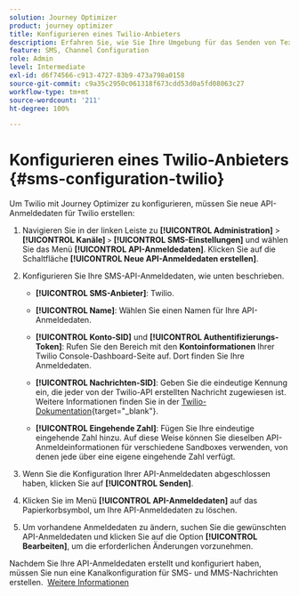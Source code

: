 ```yaml
---
solution: Journey Optimizer
product: journey optimizer
title: Konfigurieren eines Twilio-Anbieters
description: Erfahren Sie, wie Sie Ihre Umgebung für das Senden von Textnachrichten mit Journey Optimizer mit Twilio konfigurieren
feature: SMS, Channel Configuration
role: Admin
level: Intermediate
exl-id: d6f74566-c913-4727-83b9-473a798a0158
source-git-commit: c9a35c2950c061318f673cdd53d0a5fd08063c27
workflow-type: tm+mt
source-wordcount: '211'
ht-degree: 100%

---
```


# Konfigurieren eines Twilio-Anbieters {#sms-configuration-twilio}

Um Twilio mit Journey Optimizer zu konfigurieren, müssen Sie neue API-Anmeldedaten für Twilio erstellen:

1. Navigieren Sie in der linken Leiste zu **[!UICONTROL Administration]** > **[!UICONTROL Kanäle]** `>` **[!UICONTROL SMS-Einstellungen]** und wählen Sie das Menü **[!UICONTROL API-Anmeldedaten]**. Klicken Sie auf die Schaltfläche **[!UICONTROL Neue API-Anmeldedaten erstellen]**.

1. Konfigurieren Sie Ihre SMS-API-Anmeldedaten, wie unten beschrieben.

   * **[!UICONTROL SMS-Anbieter]**: Twilio.

   * **[!UICONTROL Name]**: Wählen Sie einen Namen für Ihre API-Anmeldedaten.

   * **[!UICONTROL Konto-SID]** und **[!UICONTROL Authentifizierungs-Token]**: Rufen Sie den Bereich mit den **Kontoinformationen** Ihrer Twilio Console-Dashboard-Seite auf. Dort finden Sie Ihre Anmeldedaten.

   * **[!UICONTROL Nachrichten-SID]**: Geben Sie die eindeutige Kennung ein, die jeder von der Twilio-API erstellten Nachricht zugewiesen ist. Weitere Informationen finden Sie in der [Twilio-Dokumentation](https://support.twilio.com/hc/en-us/articles/223134387-What-is-a-Message-SID-){target="_blank"}.

   * **[!UICONTROL Eingehende Zahl]**: Fügen Sie Ihre eindeutige eingehende Zahl hinzu. Auf diese Weise können Sie dieselben API-Anmeldeinformationen für verschiedene Sandboxes verwenden, von denen jede über eine eigene eingehende Zahl verfügt.

1. Wenn Sie die Konfiguration Ihrer API-Anmeldedaten abgeschlossen haben, klicken Sie auf **[!UICONTROL Senden]**.

1. Klicken Sie im Menü **[!UICONTROL API-Anmeldedaten]** auf das Papierkorbsymbol, um Ihre API-Anmeldedaten zu löschen.

1. Um vorhandene Anmeldedaten zu ändern, suchen Sie die gewünschten API-Anmeldedaten und klicken Sie auf die Option **[!UICONTROL Bearbeiten]**, um die erforderlichen Änderungen vorzunehmen.

Nachdem Sie Ihre API-Anmeldedaten erstellt und konfiguriert haben, müssen Sie nun eine Kanalkonfiguration für SMS- und MMS-Nachrichten erstellen.  [Weitere Informationen](sms-configuration-surface.md)
